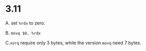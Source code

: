 # 3.11

A. set `%rdx` to zero.

B. `movq $0, %rdx`

C.`xorq` require only 3 bytes, while the version `movq` need 7 bytes.

